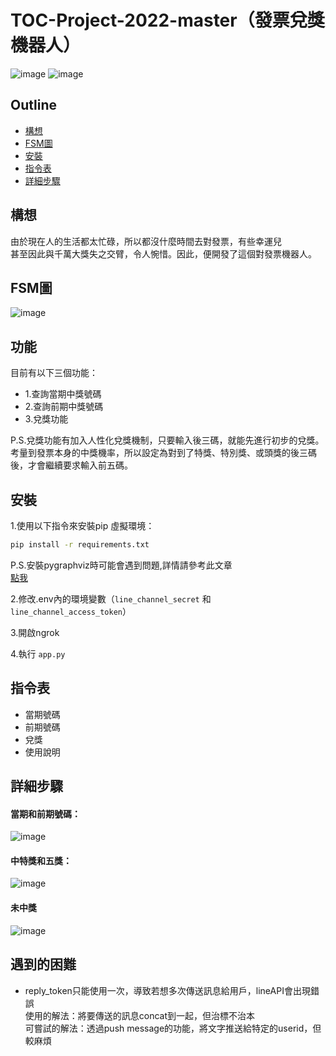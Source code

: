 # TOC-Project-2022-master（發票兌獎機器人）

![image](https://img.shields.io/badge/Python-FFD43B?style=for-the-badge&logo=python&logoColor=blue)
![image](https://img.shields.io/badge/Line-00C300?style=for-the-badge&logo=line&logoColor=white)

## Outline

- [構想](#構想)
- [FSM圖](#FSM圖)
- [安裝](#安裝)
- [指令表](#指令表)
- [詳細步驟](#詳細步驟)

## 構想

由於現在人的生活都太忙碌，所以都沒什麼時間去對發票，有些幸運兒<br>
甚至因此與千萬大獎失之交臂，令人惋惜。因此，便開發了這個對發票機器人。

## FSM圖

![image](https://github.com/a9677560/TOC-Project-2022-master/blob/main/fsm.png)

## 功能

目前有以下三個功能：
- 1.查詢當期中獎號碼
- 2.查詢前期中獎號碼
- 3.兌獎功能

P.S.兌獎功能有加入人性化兌獎機制，只要輸入後三碼，就能先進行初步的兌獎。
<br>考量到發票本身的中獎機率，所以設定為對到了特獎、特別獎、或頭獎的後三碼後，才會繼續要求輸入前五碼。

## 安裝

1.使用以下指令來安裝pip 虛擬環境：
```sh
pip install -r requirements.txt
```
P.S.安裝pygraphviz時可能會遇到問題,詳情請參考此文章<br>
[點我](https://pygraphviz.github.io/documentation/stable/install.html)

2.修改.env內的環境變數（`line_channel_secret` 和 `line_channel_access_token`）

3.開啟ngrok

4.執行 `app.py`

## 指令表
- 當期號碼
- 前期號碼
- 兌獎
- 使用說明

## 詳細步驟
#### 當期和前期號碼：
![image](https://github.com/a9677560/TOC-Project-2022-master/blob/main/img/pic1.jpg)
#### 中特獎和五獎：
![image](https://github.com/a9677560/TOC-Project-2022-master/blob/main/img/pic2.jpg)
#### 未中獎
![image](https://github.com/a9677560/TOC-Project-2022-master/blob/main/img/pic3.jpg)

## 遇到的困難
- reply_token只能使用一次，導致若想多次傳送訊息給用戶，lineAPI會出現錯誤<br>
使用的解法：將要傳送的訊息concat到一起，但治標不治本<br>
可嘗試的解法：透過push message的功能，將文字推送給特定的userid，但較麻煩

